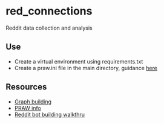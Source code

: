 # red_connections

Reddit data collection and analysis

## Use
- Create a virtual environment using requirements.txt
- Create a praw.ini file in the main directory, guidance [here](https://praw.readthedocs.io/en/latest/getting_started/configuration/prawini.html#praw-ini-files)

## Resources
- [Graph building](https://plot.ly/python/3d-network-graph/)
- [PRAW info](http://praw.readthedocs.io/en/latest/index.html)
- [Reddit bot building walkthru](http://pythonforengineers.com/build-a-reddit-bot-part-1/)
